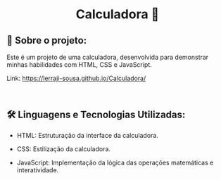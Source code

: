 <h1 align="center">
    <p>Calculadora 🔢 </p>
</h1>


## 📘 Sobre o projeto:

Este é um projeto de uma calculadora, desenvolvida para demonstrar minhas habilidades com HTML, CSS e JavaScript.

Link: https://lerraji-sousa.github.io/Calculadora/


<br>

## 🛠️ Linguagens e Tecnologias Utilizadas:

- HTML: Estruturação da interface da calculadora. 
- CSS: Estilização da calculadora. 

- JavaScript: Implementação da lógica das operações matemáticas e interatividade.
